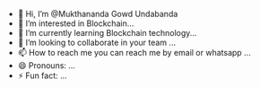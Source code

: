 - 👋 Hi, I’m @Mukthananda Gowd Undabanda
- 👀 I’m interested in Blockchain...
- 🌱 I’m currently learning Blockchain technology...
- 💞️ I’m looking to collaborate in your team ...
- 📫 How to reach me you can reach me by email or whatsapp ...
- 😄 Pronouns: ...
- ⚡ Fun fact: ...

<!---
Muktha12/Muktha12 is a ✨ special ✨ repository because its `README.md` (this file) appears on your GitHub profile.
You can click the Preview link to take a look at your changes.
--->
